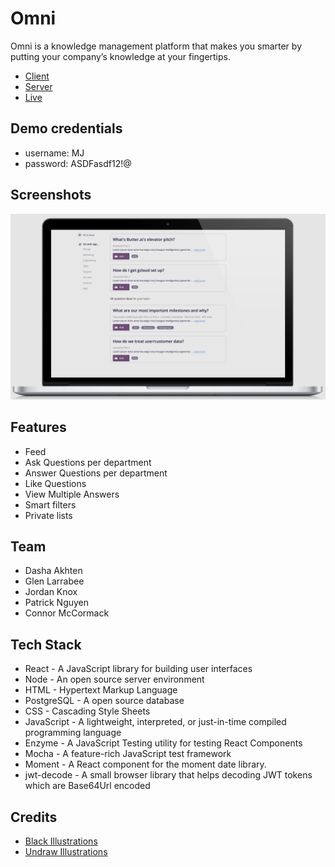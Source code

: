 # Omni

Omni is a knowledge management platform that makes you smarter by putting your company’s knowledge at your fingertips.

* [Client](https://github.com/thinkful-ei-macaw/omniqa-front-end)
* [Server](https://github.com/thinkful-ei-macaw/omniqa-backend) 
* [Live](https://omniqa.now.sh/)

## Demo credentials 

* username: MJ
* password: ASDFasdf12!@

## Screenshots
![Getting Started](src/images/screenshot.png)

## Features

* Feed
* Ask Questions per department
* Answer Questions per department
* Like Questions
* View Multiple Answers  
* Smart filters
* Private lists

## Team 

* Dasha Akhten
* Glen Larrabee
* Jordan Knox
* Patrick Nguyen 
* Connor McCormack

## Tech Stack

* React - A JavaScript library for building user interfaces
* Node - An open source server environment
* HTML - Hypertext Markup Language
* PostgreSQL - A open source database
* CSS - Cascading Style Sheets
* JavaScript - A lightweight, interpreted, or just-in-time compiled programming language
* Enzyme - A JavaScript Testing utility for testing React Components
* Mocha - A feature-rich JavaScript test framework
* Moment - A React component for the moment date library.
* jwt-decode - A small browser library that helps decoding JWT tokens which are Base64Url encoded

## Credits

* [Black Illustrations ](https://www.blackillustrations.com/)
* [Undraw Illustrations](https://undraw.co/)